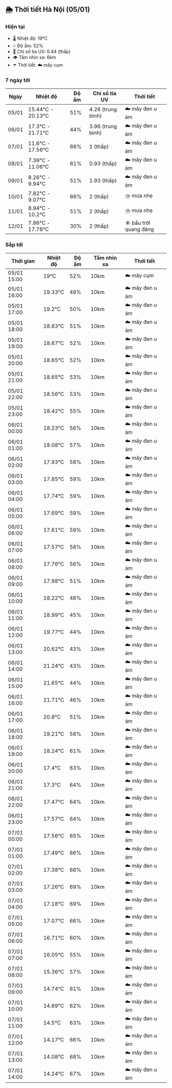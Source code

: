 ## 🌦️ Thời tiết Hà Nội (05/01)

### Hiện tại

- 🌡️ Nhiệt độ: 19℃
- 💦 Độ ẩm: 52%
- 🌟 Chỉ số tia UV: 0.44 (thấp)
- 👁️ Tầm nhìn xa: 6km
- ☂️ Thời tiết: ☁️ mây cụm

### 7 ngày tới

| Ngày | Nhiệt độ | Độ ẩm | Chỉ số tia UV | Thời tiết |
| --- | --- | --- | --- | --- |
| 05/01 | 15.44℃ - 20.13℃ | 51% | 4.26 (trung bình) | ☁️ mây đen u ám |
| 06/01 | 17.3℃ - 21.71℃ | 44% | 3.96 (trung bình) | ☁️ mây đen u ám |
| 07/01 | 11.6℃ - 17.56℃ | 66% | 1 (thấp) | ☁️ mây đen u ám |
| 08/01 | 7.39℃ - 11.06℃ | 61% | 0.93 (thấp) | ☁️ mây đen u ám |
| 09/01 | 8.26℃ - 9.94℃ | 51% | 1.93 (thấp) | ☁️ mây đen u ám |
| 10/01 | 7.82℃ - 9.07℃ | 66% | 2 (thấp) | ⛈️ mưa nhẹ |
| 11/01 | 8.94℃ - 10.2℃ | 51% | 2 (thấp) | ⛈️ mưa nhẹ |
| 12/01 | 7.86℃ - 17.78℃ | 30% | 2 (thấp) | ☀️ bầu trời quang đãng |

### Sắp tới

| Thời gian | Nhiệt độ | Độ ẩm | Tầm nhìn xa | Thời tiết |
| --- | --- | --- | --- | --- |
| 05/01 15:00 | 19℃ | 52% | 10km | ☁️ mây cụm |
| 05/01 16:00 | 19.33℃ | 49% | 10km | ☁️ mây đen u ám |
| 05/01 17:00 | 19.2℃ | 50% | 10km | ☁️ mây đen u ám |
| 05/01 18:00 | 18.83℃ | 51% | 10km | ☁️ mây đen u ám |
| 05/01 19:00 | 18.67℃ | 52% | 10km | ☁️ mây đen u ám |
| 05/01 20:00 | 18.65℃ | 52% | 10km | ☁️ mây đen u ám |
| 05/01 21:00 | 18.65℃ | 53% | 10km | ☁️ mây đen u ám |
| 05/01 22:00 | 18.56℃ | 53% | 10km | ☁️ mây đen u ám |
| 05/01 23:00 | 18.42℃ | 55% | 10km | ☁️ mây đen u ám |
| 06/01 00:00 | 18.23℃ | 56% | 10km | ☁️ mây đen u ám |
| 06/01 01:00 | 18.08℃ | 57% | 10km | ☁️ mây đen u ám |
| 06/01 02:00 | 17.93℃ | 58% | 10km | ☁️ mây đen u ám |
| 06/01 03:00 | 17.85℃ | 59% | 10km | ☁️ mây đen u ám |
| 06/01 04:00 | 17.74℃ | 59% | 10km | ☁️ mây đen u ám |
| 06/01 05:00 | 17.69℃ | 59% | 10km | ☁️ mây đen u ám |
| 06/01 06:00 | 17.61℃ | 59% | 10km | ☁️ mây đen u ám |
| 06/01 07:00 | 17.57℃ | 58% | 10km | ☁️ mây đen u ám |
| 06/01 08:00 | 17.76℃ | 56% | 10km | ☁️ mây đen u ám |
| 06/01 09:00 | 17.98℃ | 51% | 10km | ☁️ mây đen u ám |
| 06/01 10:00 | 18.22℃ | 48% | 10km | ☁️ mây đen u ám |
| 06/01 11:00 | 18.99℃ | 45% | 10km | ☁️ mây đen u ám |
| 06/01 12:00 | 19.77℃ | 44% | 10km | ☁️ mây đen u ám |
| 06/01 13:00 | 20.62℃ | 43% | 10km | ☁️ mây đen u ám |
| 06/01 14:00 | 21.24℃ | 43% | 10km | ☁️ mây đen u ám |
| 06/01 15:00 | 21.65℃ | 44% | 10km | ☁️ mây đen u ám |
| 06/01 16:00 | 21.71℃ | 46% | 10km | ☁️ mây đen u ám |
| 06/01 17:00 | 20.8℃ | 51% | 10km | ☁️ mây đen u ám |
| 06/01 18:00 | 19.21℃ | 58% | 10km | ☁️ mây đen u ám |
| 06/01 19:00 | 18.24℃ | 61% | 10km | ☁️ mây đen u ám |
| 06/01 20:00 | 17.4℃ | 63% | 10km | ☁️ mây đen u ám |
| 06/01 21:00 | 17.3℃ | 64% | 10km | ☁️ mây đen u ám |
| 06/01 22:00 | 17.47℃ | 64% | 10km | ☁️ mây đen u ám |
| 06/01 23:00 | 17.57℃ | 64% | 10km | ☁️ mây đen u ám |
| 07/01 00:00 | 17.56℃ | 65% | 10km | ☁️ mây đen u ám |
| 07/01 01:00 | 17.49℃ | 66% | 10km | ☁️ mây đen u ám |
| 07/01 02:00 | 17.38℃ | 68% | 10km | ☁️ mây đen u ám |
| 07/01 03:00 | 17.26℃ | 69% | 10km | ☁️ mây đen u ám |
| 07/01 04:00 | 17.18℃ | 69% | 10km | ☁️ mây đen u ám |
| 07/01 05:00 | 17.07℃ | 66% | 10km | ☁️ mây đen u ám |
| 07/01 06:00 | 16.71℃ | 60% | 10km | ☁️ mây đen u ám |
| 07/01 07:00 | 16.05℃ | 55% | 10km | ☁️ mây đen u ám |
| 07/01 08:00 | 15.36℃ | 57% | 10km | ☁️ mây đen u ám |
| 07/01 09:00 | 14.74℃ | 61% | 10km | ☁️ mây đen u ám |
| 07/01 10:00 | 14.69℃ | 62% | 10km | ☁️ mây đen u ám |
| 07/01 11:00 | 14.5℃ | 63% | 10km | ☁️ mây đen u ám |
| 07/01 12:00 | 14.17℃ | 66% | 10km | ☁️ mây đen u ám |
| 07/01 13:00 | 14.08℃ | 68% | 10km | ☁️ mây đen u ám |
| 07/01 14:00 | 14.24℃ | 67% | 10km | ☁️ mây đen u ám |
